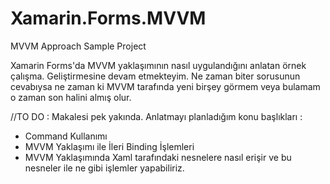 # Xamarin.Forms.MVVM
MVVM Approach Sample Project




Xamarin Forms'da MVVM yaklaşımının nasıl uygulandığını anlatan örnek çalışma.
Geliştirmesine devam etmekteyim. Ne zaman biter sorusunun cevabıysa ne zaman ki MVVM tarafında yeni birşey görmem veya bulamam o zaman son halini almış olur.

//TO DO : Makalesi pek yakında. Anlatmayı planladığım konu başlıkları :
- Command Kullanımı
- MVVM Yaklaşımı ile İleri Binding İşlemleri
- MVVM Yaklaşımında Xaml tarafındaki nesnelere nasıl erişir ve bu nesneler ile ne gibi işlemler yapabiliriz.
